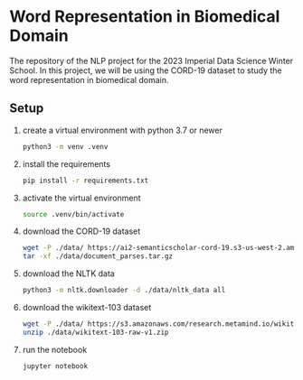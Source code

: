 # Word Representation in Biomedical Domain

The repository of the NLP project for the 2023 Imperial Data Science Winter School. In this project, we will be using the CORD-19 dataset to study the word representation in biomedical domain.

## Setup

1. create a virtual environment with python 3.7 or newer

   ```bash
   python3 -m venv .venv
   ```

1. install the requirements

   ```bash
   pip install -r requirements.txt
   ```

1. activate the virtual environment

   ```bash
   source .venv/bin/activate
   ```

1. download the CORD-19 dataset

   ```bash
   wget -P ./data/ https://ai2-semanticscholar-cord-19.s3-us-west-2.amazonaws.com/2021-07-26/document_parses.tar.gz
   tar -xf ./data/document_parses.tar.gz
   ```

1. download the NLTK data

   ```bash
   python3 -m nltk.downloader -d ./data/nltk_data all
   ```

1. download the wikitext-103 dataset

   ```bash
   wget -P ./data/ https://s3.amazonaws.com/research.metamind.io/wikitext/wikitext-103-raw-v1.zip
   unzip ./data/wikitext-103-raw-v1.zip
   ```

1. run the notebook

   ```bash
   jupyter notebook
   ```

